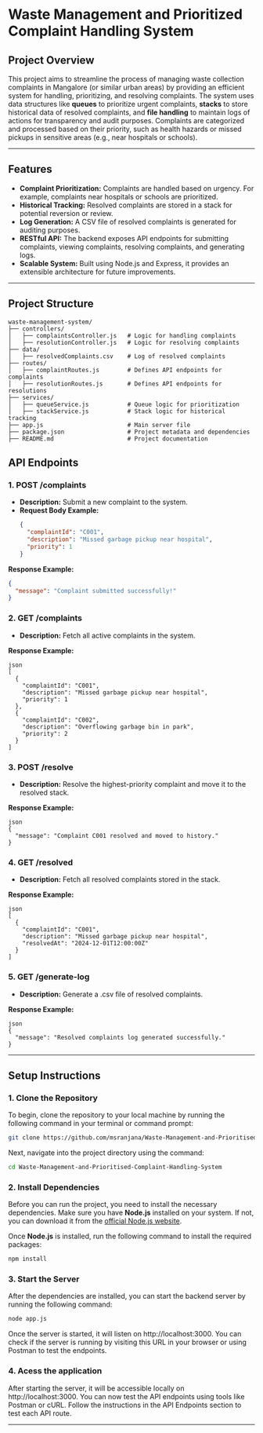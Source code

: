 # Waste Management and Prioritized Complaint Handling System

## Project Overview
This project aims to streamline the process of managing waste collection complaints in Mangalore (or similar urban areas) by providing an efficient system for handling, prioritizing, and resolving complaints. The system uses data structures like **queues** to prioritize urgent complaints, **stacks** to store historical data of resolved complaints, and **file handling** to maintain logs of actions for transparency and audit purposes. Complaints are categorized and processed based on their priority, such as health hazards or missed pickups in sensitive areas (e.g., near hospitals or schools).

---

## Features
- **Complaint Prioritization:** Complaints are handled based on urgency. For example, complaints near hospitals or schools are prioritized.
- **Historical Tracking:** Resolved complaints are stored in a stack for potential reversion or review.
- **Log Generation:** A CSV file of resolved complaints is generated for auditing purposes.
- **RESTful API:** The backend exposes API endpoints for submitting complaints, viewing complaints, resolving complaints, and generating logs.
- **Scalable System:** Built using Node.js and Express, it provides an extensible architecture for future improvements.

---

## Project Structure
```plaintext
waste-management-system/
├── controllers/
│   ├── complaintsController.js   # Logic for handling complaints
│   ├── resolutionController.js   # Logic for resolving complaints
├── data/
│   ├── resolvedComplaints.csv    # Log of resolved complaints
├── routes/
│   ├── complaintRoutes.js        # Defines API endpoints for complaints
│   ├── resolutionRoutes.js       # Defines API endpoints for resolutions
├── services/
│   ├── queueService.js           # Queue logic for prioritization
│   ├── stackService.js           # Stack logic for historical tracking
├── app.js                        # Main server file
├── package.json                  # Project metadata and dependencies
├── README.md                     # Project documentation
```

## API Endpoints

### 1. **POST /complaints**
- **Description:** Submit a new complaint to the system.
- **Request Body Example:**
  ```json
  {
    "complaintId": "C001",
    "description": "Missed garbage pickup near hospital",
    "priority": 1
  }

**Response Example:**
```json
{
  "message": "Complaint submitted successfully!"
}

```

### 2. **GET  /complaints**
- **Description:** Fetch all active complaints in the system.

**Response Example:**
```
json
[
  {
    "complaintId": "C001",
    "description": "Missed garbage pickup near hospital",
    "priority": 1
  },
  {
    "complaintId": "C002",
    "description": "Overflowing garbage bin in park",
    "priority": 2
  }
]
```

### 3. **POST /resolve**
- **Description:**  Resolve the highest-priority complaint and move it to the resolved stack.

**Response Example:**
```
json
{
  "message": "Complaint C001 resolved and moved to history."
}
```

### 4. **GET /resolved**
- **Description:**  Fetch all resolved complaints stored in the stack.

**Response Example:**
```
json
[
  {
    "complaintId": "C001",
    "description": "Missed garbage pickup near hospital",
    "resolvedAt": "2024-12-01T12:00:00Z"
  }
]
```

### 5. **GET /generate-log**
- **Description:**  Generate a .csv file of resolved complaints.

**Response Example:**
```
json
{
  "message": "Resolved complaints log generated successfully."
}

```
---

## Setup Instructions

### 1. **Clone the Repository**
To begin, clone the repository to your local machine by running the following command in your terminal or command prompt:

```bash
git clone https://github.com/msranjana/Waste-Management-and-Prioritised-Complaint-Handling-System.git
```
Next, navigate into the project directory using the command:
```bash
cd Waste-Management-and-Prioritised-Complaint-Handling-System
```

### 2. **Install Dependencies**
Before you can run the project, you need to install the necessary dependencies. Make sure you have **Node.js** installed on your system. If not, you can download it from the [official Node.js website](https://nodejs.org/).

Once **Node.js** is installed, run the following command to install the required packages:

```bash
npm install
```

### 3. **Start the Server**
After the dependencies are installed, you can start the backend server by running the following command:
```bash
node app.js
```
Once the server is started, it will listen on http://localhost:3000. You can check if the server is running by visiting this URL in your browser or using Postman to test the endpoints.

### 4. **Acess the application**
After starting the server, it will be accessible locally on http://localhost:3000. You can now test the API endpoints using tools like Postman or cURL. Follow the instructions in the API Endpoints section to test each API route.

---









